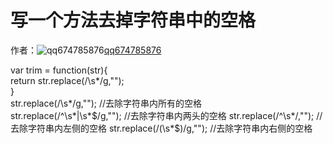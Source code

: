 # 写一个方法去掉字符串中的空格

作者：![qq674785876](https://avatars.githubusercontent.com/u/24448911?s=80&u=e6d70337ec1974caf4f21072afe524ee6292f695&v=4)[qq674785876](https://github/qq674785876)

var trim = function(str){  
return str.replace(/\s*/g,"");  
}  
str.replace(/\s*/g,""); //去除字符串内所有的空格  
str.replace(/^\s*|\s*$/g,""); //去除字符串内两头的空格  
str.replace(/^\s*/,""); //去除字符串内左侧的空格  
str.replace(/(\s*$)/g,""); //去除字符串内右侧的空格
